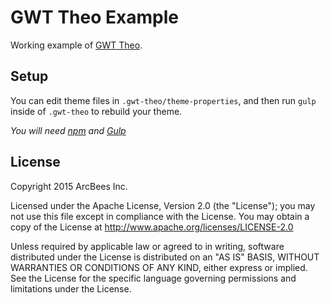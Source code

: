 # GWT Theo Example

Working example of [GWT Theo](https://github.com/arcbees/gwt-theo).

## Setup

You can edit theme files in `.gwt-theo/theme-properties`, and then run `gulp` inside of `.gwt-theo` to rebuild your theme.

_You will need [npm](https://www.npmjs.com/) and [Gulp](http://gulpjs.com/)_

## License

Copyright 2015 ArcBees Inc.

Licensed under the Apache License, Version 2.0 (the "License"); you may not use this file except in compliance with the License. You may obtain a copy of the License at http://www.apache.org/licenses/LICENSE-2.0

Unless required by applicable law or agreed to in writing, software distributed under the License is distributed on an "AS IS" BASIS, WITHOUT WARRANTIES OR CONDITIONS OF ANY KIND, either express or implied. See the License for the specific language governing permissions and limitations under the License.